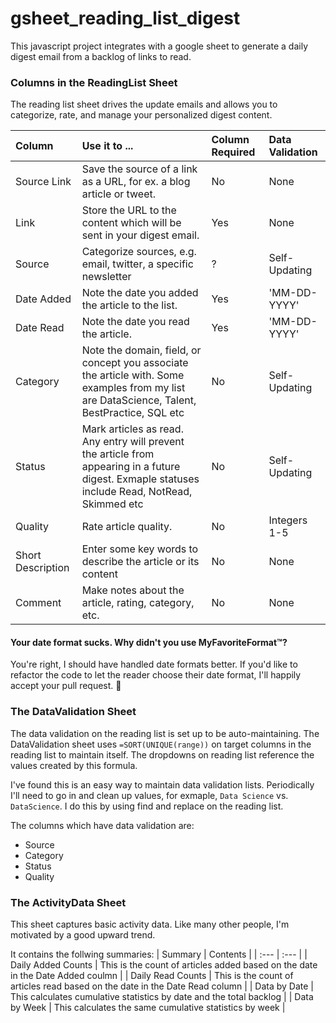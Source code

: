 # gsheet_reading_list_digest
This javascript project integrates with a google sheet to generate a daily digest email from a backlog of links to read. 

### Columns in the ReadingList Sheet 

The reading list sheet drives the update emails and allows you to categorize, rate, and manage your personalized digest content. 

| Column      | Use it to ...      | Column Required | Data Validation | 
| :---        | :---         | :---            | :--- |
| Source Link | Save the source of a link as a URL, for ex. a blog article or tweet.  | No | None |
| Link  | Store the URL to the content which will be sent in your digest email. | Yes | None | 
| Source | Categorize sources, e.g. email, twitter, a specific newsletter | ? | Self-Updating |
| Date Added | Note the date you added the article to the list. | Yes | 'MM-DD-YYYY' |  
| Date Read | Note the date you read the article. | Yes | 'MM-DD-YYYY' | 
| Category | Note the domain, field, or concept you associate the article with. Some examples from my list are DataScience, Talent, BestPractice, SQL etc | No | Self-Updating |
| Status | Mark articles as read. Any entry will prevent the article from appearing in a future digest. Exmaple statuses include Read, NotRead, Skimmed etc | No | Self-Updating |
| Quality | Rate article quality. | No | Integers 1-5 |
| Short Description | Enter some key words to describe the article or its content | No | None | 
| Comment | Make notes about the article, rating, category, etc. | No | None | 

#### Your date format sucks. Why didn't you use MyFavoriteFormat™? 
You're right, I should have handled date formats better. If you'd like to refactor the code to let the reader choose their date format, I'll happily accept your pull request. 🥳

### The DataValidation Sheet 
The data validation on the reading list is set up to be auto-maintaining. The DataValidation sheet uses `=SORT(UNIQUE(range))` on target columns in the reading list to maintain itself. The dropdowns on reading list reference the values created by this formula. 

I've found this is an easy way to maintain data validation lists. Periodically I'll need to go in and clean up values, for exmaple, `Data Science` vs. `DataScience`. I do this by using find and replace on the reading list.

The columns which have data validation are:
- Source
- Category
- Status 
- Quality

### The ActivityData Sheet
This sheet captures basic activity data. Like many other people, I'm motivated by a good upward trend.

It contains the follwing summaries:
| Summary | Contents | 
| :---        | :---  |
| Daily Added Counts | This is the count of articles added based on the date in the Date Added coulmn | 
| Daily Read Counts | This is the count of articles read based on the date in the Date Read column | 
| Data by Date | This calculates cumulative statistics by date and the total backlog |
| Data by Week | This calculates the same cumulative statistics by week |
